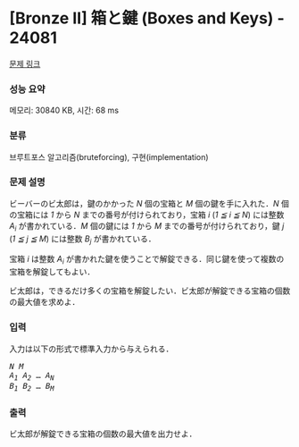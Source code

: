 # [Bronze II] 箱と鍵 (Boxes and Keys) - 24081 

[문제 링크](https://www.acmicpc.net/problem/24081) 

### 성능 요약

메모리: 30840 KB, 시간: 68 ms

### 분류

브루트포스 알고리즘(bruteforcing), 구현(implementation)

### 문제 설명

<p>ビーバーのビ太郎は，鍵のかかった <var>N</var> 個の宝箱と <var>M</var> 個の鍵を手に入れた．<var>N</var> 個の宝箱には <var>1</var> から <var>N</var> までの番号が付けられており，宝箱 <var>i</var> (<var>1 ≦ i ≦ N</var>) には整数 <var>A<sub>i</sub></var> が書かれている．<var>M</var> 個の鍵には <var>1</var> から <var>M</var> までの番号が付けられており，鍵 <var>j</var> (<var>1 ≦ j ≦ M</var>) には整数 <var>B<sub>j</sub></var> が書かれている．</p>

<p>宝箱 <var>i</var> は整数 <var>A<sub>i</sub></var> が書かれた鍵を使うことで解錠できる．同じ鍵を使って複数の宝箱を解錠してもよい．</p>

<p>ビ太郎は，できるだけ多くの宝箱を解錠したい．ビ太郎が解錠できる宝箱の個数の最大値を求めよ．</p>

### 입력 

 <p>入力は以下の形式で標準入力から与えられる．</p>

<pre><var>N</var> <var>M</var>
<var>A<sub>1</sub></var> <var>A<sub>2</sub></var> … <var>A<sub>N</sub></var>
<var>B<sub>1</sub></var> <var>B<sub>2</sub></var> … <var>B<sub>M</sub></var></pre>

### 출력 

 <p>ビ太郎が解錠できる宝箱の個数の最大値を出力せよ．</p>

